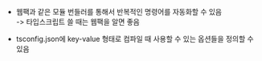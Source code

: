 

- 웹팩과 같은 모듈 번들러를 통해서 반복적인 명령어를 자동화할 수 있음  
-> 타입스크립트 쓸 때는 웹팩을 알면 좋음   

- tsconfig.json에 key-value 형태로 컴파일 때 사용할 수 있는 옵션들을 정의할 수 있음  
